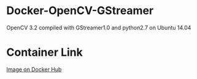 # Docker-OpenCV-GStreamer

OpenCV 3.2 compiled with GStreamer1.0 and python2.7 on Ubuntu 14.04

# Container Link
[Image on Docker Hub](https://hub.docker.com/r/jamesjue/docker-opencv-gstreamer/)
